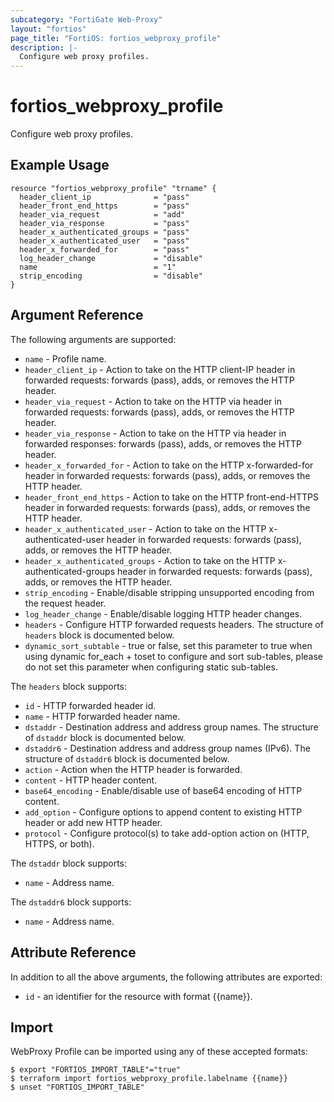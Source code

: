 ```yaml
---
subcategory: "FortiGate Web-Proxy"
layout: "fortios"
page_title: "FortiOS: fortios_webproxy_profile"
description: |-
  Configure web proxy profiles.
---
```


# fortios_webproxy_profile
Configure web proxy profiles.

## Example Usage

```hcl
resource "fortios_webproxy_profile" "trname" {
  header_client_ip              = "pass"
  header_front_end_https        = "pass"
  header_via_request            = "add"
  header_via_response           = "pass"
  header_x_authenticated_groups = "pass"
  header_x_authenticated_user   = "pass"
  header_x_forwarded_for        = "pass"
  log_header_change             = "disable"
  name                          = "1"
  strip_encoding                = "disable"
}
```

## Argument Reference

The following arguments are supported:

* `name` - Profile name.
* `header_client_ip` - Action to take on the HTTP client-IP header in forwarded requests: forwards (pass), adds, or removes the HTTP header.
* `header_via_request` - Action to take on the HTTP via header in forwarded requests: forwards (pass), adds, or removes the HTTP header.
* `header_via_response` - Action to take on the HTTP via header in forwarded responses: forwards (pass), adds, or removes the HTTP header.
* `header_x_forwarded_for` - Action to take on the HTTP x-forwarded-for header in forwarded requests: forwards (pass), adds, or removes the HTTP header.
* `header_front_end_https` - Action to take on the HTTP front-end-HTTPS header in forwarded requests: forwards (pass), adds, or removes the HTTP header.
* `header_x_authenticated_user` - Action to take on the HTTP x-authenticated-user header in forwarded requests: forwards (pass), adds, or removes the HTTP header.
* `header_x_authenticated_groups` - Action to take on the HTTP x-authenticated-groups header in forwarded requests: forwards (pass), adds, or removes the HTTP header.
* `strip_encoding` - Enable/disable stripping unsupported encoding from the request header.
* `log_header_change` - Enable/disable logging HTTP header changes.
* `headers` - Configure HTTP forwarded requests headers. The structure of `headers` block is documented below.
* `dynamic_sort_subtable` - true or false, set this parameter to true when using dynamic for_each + toset to configure and sort sub-tables, please do not set this parameter when configuring static sub-tables.

The `headers` block supports:

* `id` - HTTP forwarded header id.
* `name` - HTTP forwarded header name.
* `dstaddr` - Destination address and address group names. The structure of `dstaddr` block is documented below.
* `dstaddr6` - Destination address and address group names (IPv6). The structure of `dstaddr6` block is documented below.
* `action` - Action when the HTTP header is forwarded.
* `content` - HTTP header content.
* `base64_encoding` - Enable/disable use of base64 encoding of HTTP content.
* `add_option` - Configure options to append content to existing HTTP header or add new HTTP header.
* `protocol` - Configure protocol(s) to take add-option action on (HTTP, HTTPS, or both).

The `dstaddr` block supports:

* `name` - Address name.

The `dstaddr6` block supports:

* `name` - Address name.


## Attribute Reference

In addition to all the above arguments, the following attributes are exported:
* `id` - an identifier for the resource with format {{name}}.

## Import

WebProxy Profile can be imported using any of these accepted formats:
```
$ export "FORTIOS_IMPORT_TABLE"="true"
$ terraform import fortios_webproxy_profile.labelname {{name}}
$ unset "FORTIOS_IMPORT_TABLE"
```
